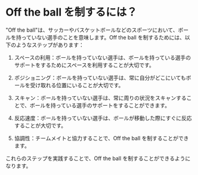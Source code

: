 # Off the ball を制するには？

"Off the ball"は、サッカーやバスケットボールなどのスポーツにおいて、ボールを持っていない選手のことを意味します。Off the ball を制するためには、以下のようなステップがあります：

1. スペースの利用：ボールを持っていない選手は、ボールを持っている選手のサポートをするためにスペースを利用することが大切です。

2. ポジショニング：ボールを持っていない選手は、常に自分がどこにいてもボールを受け取れる位置にいることが大切です。

3. スキャン：ボールを持っていない選手は、常に周りの状況をスキャンすることで、ボールを持っている選手のサポートをすることができます。

4. 反応速度：ボールを持っていない選手は、ボールが移動した際にすぐに反応することが大切です。

5. 協調性：チームメイトと協力することで、Off the ball を制することができます。

これらのステップを実践することで、Off the ball を制することができるようになります。
